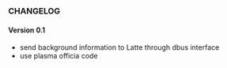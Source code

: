 ### CHANGELOG

#### Version 0.1

* send background information to Latte through dbus interface
* use plasma officia code
